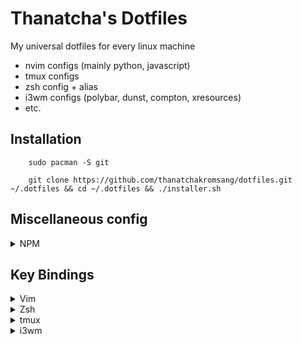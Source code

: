 # Thanatcha's Dotfiles

My universal dotfiles for every linux machine
- nvim configs (mainly python, javascript)
- tmux configs
- zsh config + alias
- i3wm configs (polybar, dunst, compton, xresources)
- etc.

## __Installation__

```
    sudo pacman -S git

    git clone https://github.com/thanatchakromsang/dotfiles.git ~/.dotfiles && cd ~/.dotfiles && ./installer.sh
```

## Miscellaneous config

<details>
<summary>NPM</summary>

Change global npm path per user

```
  npm config set prefix ~/.local
```
</details>

## Key Bindings

<details>
<summary>Vim</summary>

## Normal mode
Commands | Descriptions
--- | ---
`:cd <path>` | Open path */path*
<kbd>Ctrl</kbd> + <kbd>h</kbd><kbd>j</kbd><kbd>k</kbd><kbd>l</kbd> | Navigate via split panels
<kbd>w</kbd> | Go to next word *
<kbd>e</kbd> | Go to end of word *
<kbd>b</kbd> | Go back word
<kbd>Ctrl</kbd><kbd>w</kbd><kbd>w</kbd> | Alternative navigate vim split panels (no tmux)
<kbd>Ctrl</kbd><kbd>w</kbd> | Switch pane toggle (with tmux)
<kbd>,</kbd><kbd>.</kbd> | Set path working directory
<kbd>Tab</kbd> or <kbd>,</kbd><kbd>x</kbd> | Next buffer navigate (Normal mode)
<kbd>Shift</kbd><kbd>Tab</kbd> or <kbd>,</kbd><kbd>z</kbd> | previous buffer navigate
<kbd>,</kbd><kbd>e</kbd> | Find and open files
<kbd>,</kbd><kbd>c</kbd> | Close active buffer (close file)
<kbd>T</kbd> | Open list of all buffer
<kbd>F2</kbd> | Open current file directory in NERDTree
<kbd>F3</kbd> | Toggle NERDTree
<kbd>F4</kbd> | List all class and method, support for python using ctags
<kbd>,</kbd><kbd>v</kbd> | Split vertical
<kbd>,</kbd><kbd>b</kbd> | Split horizontal
<kbd>,</kbd><kbd>f</kbd> | Search by pattern
<kbd>,</kbd><kbd>o</kbd> | Open github file/line (website), if used git in **github**
<kbd>,</kbd><kbd>s</kbd><kbd>h</kbd> | Open terminal inside vim
<kbd>,</kbd><kbd>g</kbd><kbd>a</kbd> | Execute *git add* on current file
<kbd>,</kbd><kbd>g</kbd><kbd>c</kbd> | git commit (splits window to write commit message)
<kbd>,</kbd><kbd>g</kbd><kbd>s</kbd><kbd>h</kbd> | git push
<kbd>,</kbd><kbd>g</kbd><kbd>l</kbd><kbd>l</kbd> | git pull
<kbd>,</kbd><kbd>g</kbd><kbd>s</kbd> | git status
<kbd>,</kbd><kbd>g</kbd><kbd>b</kbd> | git blame
<kbd>,</kbd><kbd>g</kbd><kbd>d</kbd> | git diff
<kbd>,</kbd><kbd>g</kbd><kbd>r</kbd> | git remove
<kbd>,</kbd><kbd>g</kbd><kbd>o</kbd> | git open current file in github
<kbd>,</kbd><kbd>g</kbd><kbd>v</kbd> | git view tree (all)
<kbd>,</kbd><kbd>g</kbd><kbd>v</kbd><kbd>f</kbd> | git view tree (file)
<kbd>,</kbd><kbd>s</kbd><kbd>o</kbd> | Open Session
<kbd>,</kbd><kbd>s</kbd><kbd>s</kbd> | Save Session
<kbd>,</kbd><kbd>s</kbd><kbd>d</kbd> | Delete Session
<kbd>,</kbd><kbd>s</kbd><kbd>c</kbd> | Close Session
<kbd>g</kbd><kbd>c</kbd> | Comment or uncomment lines that {motion} moves over
<kbd>g</kbd><kbd>f</kbd> | Open file under cursor (absolute path or relative)
<kbd>Y</kbd><kbd>Y</kbd> | Copy to clipboard
<kbd>,</kbd><kbd>p</kbd> | Paste
<kbd>g</kbd><kbd>g</kbd> | Move to first line in file
<kbd>G</kbd> | Move to last line in file
<kbd>/</kbd> | Easymotion search forward
<kbd>?</kbd> | Easymotion search backward
<kbd>g</kbd><kbd>/</kbd> | Easymotion search stay
<kbd>,</kbd><kbd>n</kbd> | Cycle through ale error

#### Insert mode
Commands | Descriptions
--- | ---
<kbd>Alt</kbd><kbd>w</kbd> | Jump to next closed pair
<kbd>Alt</kbd><kbd>e</kbd> | Fast wrap pair to closed pair
<kbd>tab</kbd> | Expand UltiSnips
<kbd>tab</kbd> | Jump forward after expand UltiSnips
<kbd>Ctrl</kbd><kbd>b</kbd> | Jump backward after expand UltiSnips
<kbd>Ctrl</kbd><kbd>n</kbd> | Completion insert next matching word
<kbd>Ctrl</kbd><kbd>p</kbd> | Completion insert previous matching word
<kbd>Ctrl</kbd><kbd>e</kbd> | Activate Emmet plugin

#### Visual mode
Commands | Descriptions
--- | ---
<kbd>U</kbd> | Convert selected text to uppercase
<kbd>u</kbd> | Convert selected text to lowercase
<kbd>~</kbd> | Invert case of selected text
<kbd>></kbd> | indent to right
<kbd><</kbd> | indent to left
<kbd>,</kbd><kbd>n</kbd><kbd>r</kbd> | Narrow region line

#### Macro
Commands | Descriptions
--- | ---
<kbd>q</kbd><kbd>X</kbd> | Start recording a macro (X = key to assign macro to)
<kbd>q</kbd> | Stop recording a macro
<kbd>@</kbd><kbd>X</kbd> | Playback a macro (X = key to assign macro to)
<kbd>@</kbd><kbd>@</kbd> | Replay previously played macro

</details>

<details>
<summary>Zsh</summary>

alias | Descriptions
--- | ---
`l` | List directory in column with permission
`la` | List hidden directory in column with permission
`l.` | List hidden files and directory in column
`ls` | List directory in row
`l1` | List directorey in column
<kbd>Ctrl</kbd><kbd>z</kbd> | Suspend currently working jobs
`f` | Open suspending background jobs
`j` | List suspending background jobs
`df` | Check filesystem harddisk
`v` | Open nvim
`r` | Open ranger
`u` | Update system
`c` | Clear terminal
`ssh@venture` | Connect to venture server
</details>

<details>
<summary>tmux</summary>

Commands | Descriptions
--- | ---
<kbd>Alt</kbd> + <kbd>Tab</kbd> | Prefix for command
<kbd>Ctrl</kbd> + <kbd>h</kbd><kbd>j</kbd><kbd>k</kbd><kbd>l</kbd>| Navigate via split panels
<kbd>Ctrl</kbd> + <kbd>w</kbd> | Switch pane toggle
<kbd>Prefix</kbd> + <kbd>v</kbd> | Split vertical
<kbd>Prefix</kbd> + <kbd>b</kbd> | Split horizontal
<kbd>Prefix</kbd> + <kbd>c</kbd> | Create a new window
<kbd>Prefix</kbd> + <kbd>k</kbd> | Kill current window
<kbd>Prefix</kbd> + <kbd>Tab</kbd> | Move to next window
<kbd>Prefix</kbd> + <kbd>Shift</kbd><kbd>Tab</kbd> | Move to previous window
<kbd>Prefix</kbd> + <kbd>w</kbd> | Choose window from a list
<kbd>Prefix</kbd> + <kbd>f</kbd> | Maximize current pane
<kbd>Prefix</kbd> + <kbd>,</kbd> | Rename the current window
<kbd>Prefix</kbd> + <kbd>Ctrl</kbd><kbd>s</kbd> | Save session
<kbd>Prefix</kbd> + <kbd>Ctrl</kbd><kbd>r</kbd> | Restore session
<kbd>Prefix</kbd> + <kbd>I</kbd> | Install tmux plugins
</details>

<details>
<summary>i3wm</summary>

Commands | Descriptions
--- | ---
<kbd>mod</kbd> + <kbd>enter</kbd> | Enter terminal
<kbd>mod</kbd> + <kbd>q</kbd> | Kill focused window
<kbd>mod</kbd> + <kbd>h</kbd><kbd>j</kbd><kbd>k</kbd><kbd>l</kbd> | Change focus
<kbd>mod</kbd><kbd>Shift</kbd> + <kbd>h</kbd><kbd>j</kbd><kbd>k</kbd><kbd>l</kbd> | Move focused window
<kbd>mod</kbd> + <kbd>v</kbd> | Split vertical
<kbd>mod</kbd> + <kbd>b</kbd> | Split horizontal
<kbd>mod</kbd> + <kbd>f</kbd> | Fullscreen toggle
<kbd>mod</kbd> + <kbd>x</kbd> | Scratchpad toggle
<kbd>mod</kbd> + <kbd>Tab</kbd> | Move to next workspace
<kbd>mod</kbd><kbd>Shift</kbd> + <kbd>Tab</kbd> | Move to previous workspace
<kbd>mod</kbd><kbd>Shift</kbd> + <kbd>x</kbd> | Move to scratchpad
<kbd>mod</kbd> + <kbd>num</kbd> | Switch to workspace num
<kbd>mod</kbd><kbd>Shift</kbd> + <kbd>num</kbd> | Move focused container to workspace num
<kbd>mod</kbd> + <kbd>s</kbd> | Stack layout
<kbd>mod</kbd> + <kbd>t</kbd> | Tab layout
<kbd>mod</kbd> + <kbd>e</kbd> | Split layout
<kbd>mod</kbd><kbd>Shift</kbd> + <kbd>space</kbd> | Floating toggle
<kbd>mod</kbd> + <kbd>a</kbd> | Focus parent
<kbd>mod</kbd><kbd>Shift</kbd> + <kbd>c</kbd> | Reload configuration
<kbd>mod</kbd><kbd>Shift</kbd> + <kbd>r</kbd> | Restart i3
<kbd>mod</kbd> + <kbd>d</kbd> | Rofi menu tab
<kbd>mod</kbd> + <kbd>w</kbd> | Rofi window tab
<kbd>mod</kbd> + <kbd>p</kbd> | Rofi password store
<kbd>mod</kbd> + <kbd>n</kbd> | Rofi network manager
<kbd>mod</kbd> + <kbd>r</kbd> + <kbd>h</kbd><kbd>j</kbd><kbd>k</kbd><kbd>l</kbd> | Resize window
<kbd>mod</kbd> + <kbd>Delete</kbd> + <kbd>l</kbd><kbd>o</kbd><kbd>s</kbd><kbd>r</kbd><kbd>p</kbd>| Logout system
<kbd>mod</kbd> + <kbd>Print</kbd> + <kbd>f</kbd><kbd>s</kbd><kbd>r</kbd> | Print or record screen
</details>
